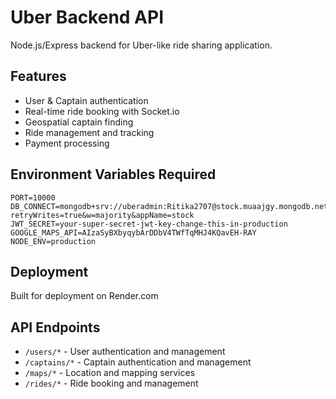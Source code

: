 # Uber Backend API

Node.js/Express backend for Uber-like ride sharing application.

## Features

- User & Captain authentication
- Real-time ride booking with Socket.io
- Geospatial captain finding
- Ride management and tracking
- Payment processing

## Environment Variables Required

```
PORT=10000
DB_CONNECT=mongodb+srv://uberadmin:Ritika2707@stock.muaajgy.mongodb.net/?retryWrites=true&w=majority&appName=stock
JWT_SECRET=your-super-secret-jwt-key-change-this-in-production
GOOGLE_MAPS_API=AIzaSyBXbyqybArDDbV4TWfTqMHJ4KQavEH-RAY
NODE_ENV=production
```

## Deployment

Built for deployment on Render.com

## API Endpoints

- `/users/*` - User authentication and management
- `/captains/*` - Captain authentication and management  
- `/maps/*` - Location and mapping services
- `/rides/*` - Ride booking and management
